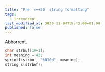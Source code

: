 ```yaml
---
title: "Pre `c++20` string formatting"
tags:
  - irreverent
last_modified_at: 2020-11-04T15:42:00+01:00
published: false
---
```



Abhorrent.

```cpp
char strbuf[10+1];
int meaning = 42;
sprintf(strbuf, "%010d", meaning);
string s(strbuf);
```

